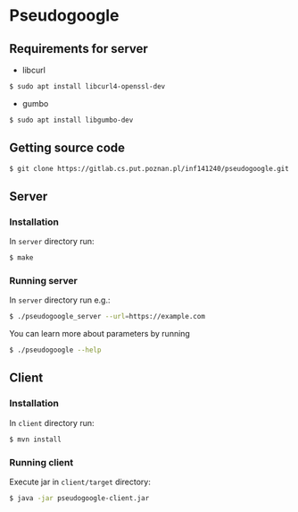 # Pseudogoogle

## Requirements for server
- libcurl
```bash
$ sudo apt install libcurl4-openssl-dev
```
- gumbo
```bash
$ sudo apt install libgumbo-dev
```

## Getting source code

```bash
$ git clone https://gitlab.cs.put.poznan.pl/inf141240/pseudogoogle.git
```

## Server

### Installation

In `server` directory run:

```bash
$ make
```

### Running server

In `server` directory run e.g.:

```bash
$ ./pseudogoogle_server --url=https://example.com
```

You can learn more about parameters by running 

```bash
$ ./pseudogoogle --help
```

## Client

### Installation

In `client` directory run:

```bash
$ mvn install
```

### Running client

Execute jar in `client/target` directory:

```bash
$ java -jar pseudogoogle-client.jar
```